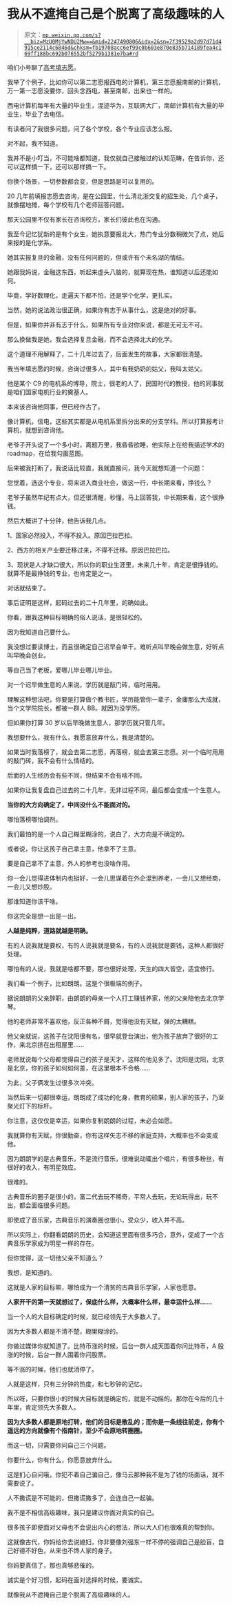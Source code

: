 # 我从不遮掩自己是个脱离了高级趣味的人

> 原文：[`mp.weixin.qq.com/s?__biz=MzU0MjYwNDU2Mw==&mid=2247490806&idx=2&sn=7f39529a2d97d71d4915ce2114c6846d&chksm=fb19708acc6ef99c0b603e870e835b714189fea4c169ff188bc692b076552bf5279b1381e7ba#rd`](http://mp.weixin.qq.com/s?__biz=MzU0MjYwNDU2Mw==&mid=2247490806&idx=2&sn=7f39529a2d97d71d4915ce2114c6846d&chksm=fb19708acc6ef99c0b603e870e835b714189fea4c169ff188bc692b076552bf5279b1381e7ba#rd)

咱们小号聊了[高考填志愿](http://mp.weixin.qq.com/s?__biz=MzU3NDc5Nzc0NQ==&mid=2247490378&idx=1&sn=92e01c2460756b659890bff761baba05&chksm=fd2db994ca5a308296951d2f606be1a9864649f3d8e7efb0694550b5eb33778bcd17d9d7bafb&scene=21#wechat_redirect)。

我举了个例子，比如你可以第二志愿报西电的计算机，第三志愿报南邮的计算机，万一第一志愿没要你，回头念西电，甚至南邮，出来也一样的。

西电计算机每年有大量的毕业生，混迹华为，互联网大厂，南邮计算机有大量的毕业生，毕业了去电信。 

有读者问了我很多问题，问了各个学校，各个专业应该怎么报。 

对不起，我不知道。 

我并不是小叮当，不可能啥都知道，我仅就自己接触过的认知范畴，在告诉你，还可以这样搞一下，还可以那样搞一下。 

你换个场景，一切参数都会变，但是思路是可以复用的。 

20 几年前填报志愿去咨询，是在公园里，什么清北浙交复的招生处，几个桌子，就像摆地摊，每个学校有几个老师回答问题。 

那天公园里不仅有家长在咨询校方，家长们彼此也在沟通。 

我至今记忆犹新的是有个女生，她执意要报北大，热门专业分数稍微欠了点，她后来报的是化学系。 

她其实报复旦的金融，没有任何问题的，但或许有个未名湖的情结。

她跟我妈说，金融这东西，听起来虚头八脑的，就算现在热，谁知道以后还能如何。

毕竟，学好数理化，走遍天下都不怕，还是学个化学，更扎实。 

当然，她的说法政治很正确，如果你有志于从事什么，这是绝对的好事。 

但是，如果你并非有志于什么，如果所有专业对你来说，都是无可无不可。 

那么换做我是她，我会选择复旦金融，而不会选择北大的化学。

这个道理不用解释了，二十几年过去了，后面发生的故事，大家都很清楚。

我当年填志愿的时候，咨询过很多人，其中有我奶奶的姑父，我叫太姑父。 

他是某个 C9 的电机系的博导，院士，很老的人了，民国时代的教授，他的同事就是咱们国家电机行业的奠基人。

本来该咨询他同事，但已经作古了。

像计算机，信电，这些其实都是从电机系里拆分出来的分支学科。所以打算报考计算机，就想到咨询他。 

老爷子开头说了一个多小时，离题万里，我昏昏欲睡，他实际上在给我描述学术的 roadmap，在给我勾画蓝图。

后来被我打断了，我说话比较直，我就直接问，我今天就想知道一个问题：

您觉着，选这个专业，将来进入商业社会，做这一行，中长期来看，挣钱么？

老爷子虽然年纪有点大，但还很清醒，秒懂。马上回答我，中长期来看，这个很挣钱。 

然后大概讲了十分钟，他告诉我几点。 

1、国家必然投入，不得不投入。原因巴拉巴拉。

2、西方的相关产业要迁移过来，不得不迁移。原因巴拉巴拉。

3、现状是人才缺口很大，所以你的职业生涯里，未来几十年，肯定是很挣钱的。就算不是最挣钱的专业，也肯定是之一。

对话就结束了。 

事后证明是这样，起码过去的二十几年里，的确如此。

你看，跟我这种目标明确的俗人说话，是很轻松的。 

因为我知道自己要什么。

我没想过要读博士，而且很确定自己迟早会单干。难听点叫早晚会做生意，好听点叫早晚会创业。 

等自己当了老板，爱哪儿毕业哪儿毕业。

对一个迟早做生意的人来说，学历就是敲门砖，临时用用。

理解这种想法吧，你要是打算做个教书匠，学历能管你一辈子，金庸那么大成就，当个文学院院长，都被一群人 BB。就因为没学历。

但如果你打算 30 岁以后早晚做生意人，那学历就只管几年。 

我想要什么，我有什么，我愿意放弃什么，我是清楚的。 

如果当时我落榜了，就会去第二志愿，再落榜，就会去第三志愿。对一个临时用用的敲门砖，我不会有什么情结的。

后面的人生经历会有些不同，但结果不会有啥不同。 

如果你让我复盘自己过去的二十几年，无非过程不同，最后都会变成一个生意人。

**当你的大方向确定了，中间没什么不能面对的。** 

哪怕落榜哪怕调剂。

我们最怕的是一个人自己糊里糊涂的，说白了，大方向是不确定的。 

或者说，你让这孩子自己拿主意，他拿不了主意。 

要是自己拿不了主意，外人的参考也没啥作用。 

你一会儿觉得进体制内也挺好，一会儿思谋着在外企混到养老，一会儿又想经商，一会儿又想炒股。

那谁知道你该干啥。

你这完全是想一出是一出。 

**人越是纯粹，道路就越是明确。**

有的人说我就是要权，有的人说我就是要名，有的人说我就是要钱，这种人都很好处理。 

哪怕有的人说，我就是啥都不要，那也很好处理，天生的四大皆空，适宜修行。

我们看一个例子，比如朗朗。这是个很极端的例子。

据说朗朗的父亲辞职，由朗朗的母亲一个人打工赚钱养家，他的父亲陪他去北京学琴。

他的老师非常不喜欢他，反正各种不屑，觉得他没有天赋，弹的太糟糕。

他父亲就说，这孩子在沈阳很有名，很早就登台演出，他为孩子放弃了很好的工作，来北京挤在出租屋里......

老师就说每个父母都觉得自己的孩子是天才，这样的他见多了。沈阳是沈阳，北京是北京，你的孩子如何如何差，在这里根本不合格......

为此，父子俩发生过很多次冲突。

当然后来一切都很幸运，朗朗成了成功的化身，教育的硕果，别人家的孩子，乃至聚光灯下的标杆。

你注意，这仅仅是幸运，如果你复制朗朗的过程，未必会如愿。

我就算你有天赋，你很勤奋，你有这样矢志不移的家庭支持，大概率也不会变成他。

因为朗朗学的是古典音乐，不是流行音乐，很难说动辄出个唱片，有很多粉丝，有很好的收入，有明星效应。

很难的。

古典音乐的圈子是很小的，富二代去玩不稀奇，平常人去玩，无论玩得出，玩不出，都会面临很多问题。

即使成了音乐家，古典音乐的演奏圈也很小，受众少，收入并不高。

所以实际上，你翻看朗朗的历史，会知道这里面有很多巧合，意外，促成了一个古典音乐学家成为明星一样的存在。

但你觉得，这一切他父亲不知道么？ 

我想，是知道的。

这就是人家的目标嘛，哪怕成为一个清贫的古典音乐学家，人家也愿意。 

**人家开干的第一天就想过了，保底什么样，大概率什么样，最幸运什么样......**

当一个人的大目标确定的时候，就已经领先于大多数人了。 

因为大多数人都是不清不楚，糊里糊涂的。 

你做过媒体你就知道了。比特币涨的时候，后台一群人成天围着你问比特币，A 股涨的时候，后台一群人围着你问股票。 

等不涨的时候，他们也就消停了。

人就是这样，只有三分钟的热度，和七秒钟的记忆。

所以呀，只要你很小的时候大目标就是确定的，就是不动摇的。那你在今后的几十年里，肯定领先大多数人。

**因为大多数人都是原地打转，他们的目标是散乱的；而你是一条线往前走，你有个遥远的方向就像有个指南针，至少不会原地转圈圈。**

而这一切，只需要你问自己三个问题。 

你要什么，你有什么，你愿意放弃什么。

这是扪心自问哦，你犯不着自己骗自己，像马云那种我不是为了钱的场面话，就不需要说了。 

人不撒谎是不可能的，但撒谎撒多了，会连自己一起骗。

我不是不相信高级趣味，我只是建议你面对真实的自己。

很多孩子即便面对父母也不会说出内心的想法，所以大人们也很难真的帮到你。

这就像古代，你妈给你去说媳妇，你非要像刘强东一样不停的强调自己是脸盲，自己好德不好色，从来也不馋人家的身子。

你妈要真信了，那也真够悲催的。

诚实是个好习惯，起码在面对选择的时候，要诚实。

就像我从不遮掩自己是个脱离了高级趣味的人。